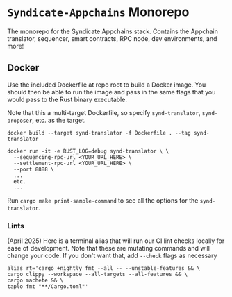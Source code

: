 # `Syndicate-Appchains` Monorepo

The monorepo for the Syndicate Appchains stack. Contains the Appchain translator, sequencer, smart contracts, RPC node, dev environments, and more!

## Docker

Use the included Dockerfile at repo root to build a Docker image. You should then be able to run the image and pass in the same flags
that you would pass to the Rust binary executable.

Note that this a multi-target Dockerfile, so specify `synd-translator`, `synd-proposer`, etc. as the target.

```
docker build --target synd-translator -f Dockerfile . --tag synd-translator

docker run -it -e RUST_LOG=debug synd-translator \ \
  --sequencing-rpc-url <YOUR_URL_HERE> \
  --settlement-rpc-url <YOUR_URL_HERE> \
  --port 8888 \
  ...
  etc.
  ...
```

Run `cargo make print-sample-command` to see all the options for the `synd-translator`.

### Lints
(April 2025)
Here is a terminal alias that will run our CI lint checks locally for ease of development. Note that these are mutating commands and will change your code. If you don't want that, add `--check` flags as necessary

```
alias rt='cargo +nightly fmt --all -- --unstable-features && \
cargo clippy --workspace --all-targets --all-features && \
cargo machete && \
taplo fmt "**/Cargo.toml"'
```
